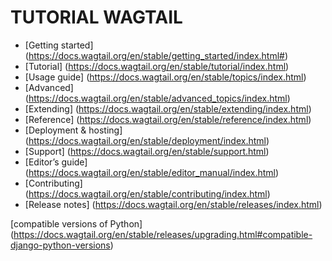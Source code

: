 # TUTORIAL WAGTAIL

- [Getting started] (https://docs.wagtail.org/en/stable/getting_started/index.html#)
- [Tutorial] (https://docs.wagtail.org/en/stable/tutorial/index.html)
- [Usage guide] (https://docs.wagtail.org/en/stable/topics/index.html)
- [Advanced] (https://docs.wagtail.org/en/stable/advanced_topics/index.html)
- [Extending] (https://docs.wagtail.org/en/stable/extending/index.html)
- [Reference] (https://docs.wagtail.org/en/stable/reference/index.html)
- [Deployment & hosting] (https://docs.wagtail.org/en/stable/deployment/index.html)
- [Support] (https://docs.wagtail.org/en/stable/support.html)
- [Editor’s guide] (https://docs.wagtail.org/en/stable/editor_manual/index.html)
- [Contributing] (https://docs.wagtail.org/en/stable/contributing/index.html)
- [Release notes] (https://docs.wagtail.org/en/stable/releases/index.html)

[compatible versions of Python] (https://docs.wagtail.org/en/stable/releases/upgrading.html#compatible-django-python-versions)